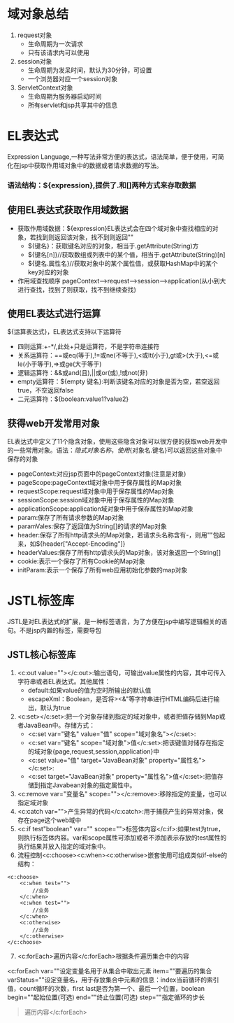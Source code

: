 # 域对象总结
1. request对象
    * 生命周期为一次请求
    * 只有该请求内可以使用
2. session对象
    * 生命周期为发呆时间，默认为30分钟，可设置
    * 一个浏览器对应一个session对象
3. ServletContext对象
    * 生命周期为服务器启动时间
    * 所有servlet和jsp共享其中的信息


# EL表达式
Expression Language,一种写法非常方便的表达式，语法简单，便于使用，可简化在jsp中获取作用域对象中的数据或者请求数据的写法。
### 语法结构：${expression},提供了.和[]两种方式来存取数据

## 使用EL表达式获取作用域数据
* 获取作用域数据：${expression}EL表达式会在四个域对象中查找相应的对象，若找到则返回该对象，找不到则返回""
    * ${键名}：获取键名对应的对象，相当于.getAttribute(String)方
    * ${键名[n]}//获取数组或列表中的某个值，相当于.getAttribute(String)[n]
    * ${键名.属性名}//获取对象中的某个属性值，或获取HashMap中的某个key对应的对象   
* 作用域查找顺序
pageContext-->request-->session-->application(从小到大进行查找，找到了则获取，找不到继续查找)

## 使用EL表达式进行运算
${运算表达式}，EL表达式支持以下运算符
* 四则运算:+-*/,此处+只是运算符，不是字符串连接符
* 关系运算符：==或eq(等于),!=或ne(不等于),<或lt(小于),gt或>(大于),<=或le(小于等于),=>或ge(大于等于)
* 逻辑运算符：&&或and(且),||或or(或),!或not(非)
* empty运算符：${empty 键名}:判断该键名对应的对象是否为空，若空返回true，不空返回false
* 二元运算符：${boolean:value1?value2}

## 获得web开发常用对象
EL表达式中定义了11个隐含对象，使用这些隐含对象可以很方便的获取web开发中的一些常用对象。语法：${隐式对象名称}，使用${对象名.键名}可以返回这些对象中保存的对象
* pageContext:对应jsp页面中的pageContext对象(注意是对象)
* pageScope:pageContext域对象中用于保存属性的Map对象
* requestScope:request域对象中用于保存属性的Map对象
* sessionScope:session域对象中用于保存属性的Map对象
* applicationScope:application域对象中用于保存属性的Map对象
* param:保存了所有请求参数的Map对象
* paramVales:保存了返回值为String[]的请求的Map对象
* header:保存了所有http请求头的Map对象，若请求头名称含有-，则用""包起来，如${header["Accept-Encoding"]}
* headerValues:保存了所有http请求头的Map对象，该对象返回一个String[]
* cookie:表示一个保存了所有Cookie的Map对象
* initParam:表示一个保存了所有web应用初始化参数的map对象


# JSTL标签库
JSTL是对EL表达式的扩展，是一种标签语言，为了方便在jsp中编写逻辑相关的语句。不是jsp内置的标签，需要导包

## JSTL核心标签库
1. <c:out value=""></c:out>:输出语句，可输出value属性的内容，其中可传入字符串或者EL表达式。其他属性：
    * default:如果value的值为空时所输出的默认值
    * escapeXml：Boolean，是否将><&"等字符串进行HTML编码后进行输出，默认为true
2. <c:set></c:set>:把一个对象存储到指定的域对象中，或者把值存储到Map或者JavaBean中。存储方式：
    * <c:set var="键名" value="值" scope="域对象名"></c:set>:
    * <c:set var="键名" scope="域对象">值</c:set>:把该键值对储存在指定的域对象{page,request,session,application}中
    * <c:set value="值" target="JavaBean对象" property="属性名"></c:set>:
    * <c:set target="JavaBean对象" property="属性名">值</c:set>:把值存储到指定Javabean对象的指定属性中。
3. <c:remove var="变量名" scope=""></c:remove>:移除指定的变量，也可以指定域对象
4. <c:catch var="">产生异常的代码</c:catch>:用于捕获产生的异常对象，保存在page这个web域中
5. <c:if test"boolean" var="" scope="">标签体内容</c:if>:如果test为true，则执行标签体内容。var和scope属性可添加或者不添加表示存放的test属性的执行结果并放入指定的域对象中。
6. 流程控制<c:choose><c:when><c:otherwise>嵌套使用可组成类似if-else的结构：
```
<c:choose>
    <c:when test="">
        //业务
    </c:when>
    <c:when test="">
        //业务
    </c:when>
    <c:otherwise>
        //业务
    </c:otherwise>
</c:choose>
```
7. <c:forEach>遍历内容</c:forEach>根据条件遍历集合中的内容

<c:forEach
    var=""设定变量名用于从集合中取出元素
    item=""要遍历的集合
    varStatus=""设定变量名，用于存放集合中元素的信息：index当前循环的索引值，count循环的次数，first last是否为第一个、最后一个位置，boolean
    begin=""起始位置(可选)
    end=""终止位置(可选)
    step=""指定循环的步长
>遍历内容</c:forEach>